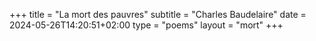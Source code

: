 +++
title = "La mort des pauvres"
subtitle = "Charles Baudelaire"
date = 2024-05-26T14:20:51+02:00
type = "poems"
layout = "mort"
+++
